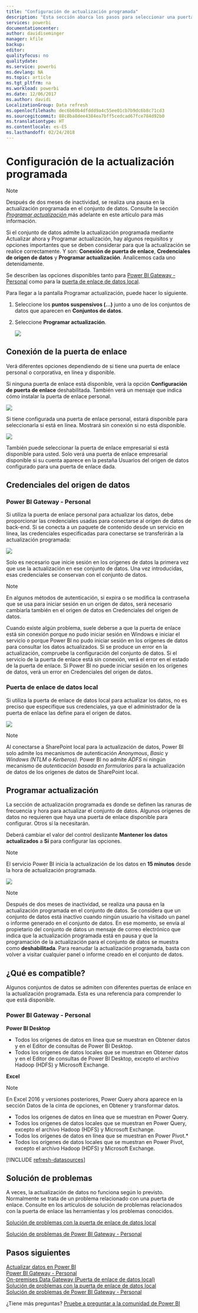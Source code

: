 ```yaml
---
title: "Configuración de actualización programada"
description: "Esta sección abarca los pasos para seleccionar una puerta de enlace y configurar la actualización programada."
services: powerbi
documentationcenter: 
author: davidiseminger
manager: kfile
backup: 
editor: 
qualityfocus: no
qualitydate: 
ms.service: powerbi
ms.devlang: NA
ms.topic: article
ms.tgt_pltfrm: na
ms.workload: powerbi
ms.date: 12/06/2017
ms.author: davidi
LocalizationGroup: Data refresh
ms.openlocfilehash: dec6b60b4dfddd9a4c55ee01cb7b9dc6b8c71cd3
ms.sourcegitcommit: 88c8ba8dee4384ea7bff5cedcad67fce784d92b0
ms.translationtype: HT
ms.contentlocale: es-ES
ms.lasthandoff: 02/24/2018
---
```

# <a name="configuring-scheduled-refresh"></a>Configuración de la actualización programada

>[!NOTE]
>Después de dos meses de inactividad, se realiza una pausa en la actualización programada en el conjunto de datos. Consulte la sección [ *Programar actualización* ](#schedule-refresh) más adelante en este artículo para más información.
> 
> 

Si el conjunto de datos admite la actualización programada mediante Actualizar ahora y Programar actualización, hay algunos requisitos y opciones importantes que se deben considerar para que la actualización se realice correctamente. Y son: **Conexión de puerta de enlace**, **Credenciales de origen de datos** y **Programar actualización**. Analicemos cada uno detenidamente.

Se describen las opciones disponibles tanto para [Power BI Gateway - Personal](personal-gateway.md) como para la [puerta de enlace de datos local](service-gateway-onprem.md).

Para llegar a la pantalla Programar actualización, puede hacer lo siguiente.

1. Seleccione los **puntos suspensivos (...)** junto a uno de los conjuntos de datos que aparecen en **Conjuntos de datos**.
2. Seleccione **Programar actualización**.
   
    ![](media/refresh-scheduled-refresh/dataset-menu.png)

## <a name="gateway-connection"></a>Conexión de la puerta de enlace
Verá diferentes opciones dependiendo de si tiene una puerta de enlace personal o corporativa, en línea y disponible.

Si ninguna puerta de enlace está disponible, verá la opción **Configuración de puerta de enlace** deshabilitada. También verá un mensaje que indica cómo instalar la puerta de enlace personal.

![](media/refresh-scheduled-refresh/gateway-not-configured.png)

Si tiene configurada una puerta de enlace personal, estará disponible para seleccionarla si está en línea. Mostrará sin conexión si no está disponible.

![](media/refresh-scheduled-refresh/gateway-connection.png)

También puede seleccionar la puerta de enlace empresarial si está disponible para usted. Solo verá una puerta de enlace empresarial disponible si su cuenta aparece en la pestaña Usuarios del origen de datos configurado para una puerta de enlace dada.

## <a name="data-source-credentials"></a>Credenciales del origen de datos
### <a name="power-bi-gateway---personal"></a>Power BI Gateway - Personal
Si utiliza la puerta de enlace personal para actualizar los datos, debe proporcionar las credenciales usadas para conectarse al origen de datos de back-end. Si se conecta a un paquete de contenido desde un servicio en línea, las credenciales especificadas para conectarse se transferirán a la actualización programada:

![](media/refresh-scheduled-refresh/data-source-credentials-pgw.png)

Solo es necesario que inicie sesión en los orígenes de datos la primera vez que use la actualización en ese conjunto de datos. Una vez introducidas, esas credenciales se conservan con el conjunto de datos.

> [!NOTE]
> En algunos métodos de autenticación, si expira o se modifica la contraseña que se usa para iniciar sesión en un origen de datos, será necesario cambiarla también en el origen de datos en Credenciales del origen de datos.
> 
> 

Cuando existe algún problema, suele deberse a que la puerta de enlace está sin conexión porque no pudo iniciar sesión en Windows e iniciar el servicio o porque Power BI no pudo iniciar sesión en los orígenes de datos para consultar los datos actualizados. Si se produce un error en la actualización, compruebe la configuración del conjunto de datos. Si el servicio de la puerta de enlace está sin conexión, verá el error en el estado de la puerta de enlace. Si Power BI no puede iniciar sesión en los orígenes de datos, verá un error en Credenciales del origen de datos.

### <a name="on-premises-data-gateway"></a>Puerta de enlace de datos local
Si utiliza la puerta de enlace de datos local para actualizar los datos, no es preciso que especifique sus credenciales, ya que el administrador de la puerta de enlace las define para el origen de datos.

![](media/refresh-scheduled-refresh/data-source-credentials-egw.png)

> [!NOTE]
> Al conectarse a SharePoint local para la actualización de datos, Power BI solo admite los mecanismos de autenticación *Anonymous*, *Basic* y *Windows (NTLM o Kerberos)*. Power BI no admite *ADFS* ni ningún mecanismo de *autenticación basada en formularios* para la actualización de datos de los orígenes de datos de SharePoint local.
> 
> 

## <a name="schedule-refresh"></a>Programar actualización
La sección de actualización programada es donde se definen las ranuras de frecuencia y hora para actualizar el conjunto de datos. Algunos orígenes de datos no requieren que haya una puerta de enlace disponible para configurar. Otros sí la necesitarán.

Deberá cambiar el valor del control deslizante **Mantener los datos actualizados** a **Sí** para configurar las opciones.

> [!NOTE]
> El servicio Power BI inicia la actualización de los datos en **15 minutos** desde la hora de actualización programada.
> 
> 

![](media/refresh-scheduled-refresh/scheduled-refresh.png)

> [!NOTE]
> Después de dos meses de inactividad, se realiza una pausa en la actualización programada en el conjunto de datos. Se considera que un conjunto de datos está inactivo cuando ningún usuario ha visitado un panel o informe generado en el conjunto de datos. En ese momento, se envía al propietario del conjunto de datos un mensaje de correo electrónico que indica que la actualización programada está en pausa y que la programación de la actualización para el conjunto de datos se muestra como **deshabilitada**. Para reanudar la actualización programada, basta con volver a visitar cualquier panel o informe creado en el conjunto de datos.
> 
> 

## <a name="whats-supported"></a>¿Qué es compatible?
Algunos conjuntos de datos se admiten con diferentes puertas de enlace en la actualización programada. Esta es una referencia para comprender lo que está disponible.

### <a name="power-bi-gateway---personal"></a>Power BI Gateway - Personal
**Power BI Desktop**

* Todos los orígenes de datos en línea que se muestran en Obtener datos y en el Editor de consultas de Power BI Desktop.
* Todos los orígenes de datos locales que se muestran en Obtener datos y en el Editor de consultas de Power BI Desktop, excepto el archivo Hadoop (HDFS) y Microsoft Exchange.

**Excel**

> [!NOTE]
> En Excel 2016 y versiones posteriores, Power Query ahora aparece en la sección Datos de la cinta de opciones, en Obtener y transformar datos.
> 
> 

* Todos los orígenes de datos en línea que se muestran en Power Query.
* Todos los orígenes de datos locales que se muestran en Power Query, excepto el archivo Hadoop (HDFS) y Microsoft Exchange.
* Todos los orígenes de datos en línea que se muestran en Power Pivot.\*
* Todos los orígenes de datos locales que se muestran en Power Pivot, excepto el archivo Hadoop (HDFS) y Microsoft Exchange.

<!-- Refresh Data sources-->
[!INCLUDE [refresh-datasources](./includes/refresh-datasources.md)]

## <a name="troubleshooting"></a>Solución de problemas
A veces, la actualización de datos no funciona según lo previsto. Normalmente se trata de un problema relacionado con una puerta de enlace. Consulte en los artículos de solución de problemas relacionados con la puerta de enlace las herramientas y los problemas conocidos.

[Solución de problemas con la puerta de enlace de datos local](service-gateway-onprem-tshoot.md)

[Solución de problemas de Power BI Gateway - Personal](service-admin-troubleshooting-power-bi-personal-gateway.md)

## <a name="next-steps"></a>Pasos siguientes
[Actualizar datos en Power BI](refresh-data.md)  
[Power BI Gateway - Personal](personal-gateway.md)  
[On-premises Data Gateway (Puerta de enlace de datos local)](service-gateway-onprem.md)  
[Solución de problemas con la puerta de enlace de datos local](service-gateway-onprem-tshoot.md)  
[Solución de problemas de Power BI Gateway - Personal](service-admin-troubleshooting-power-bi-personal-gateway.md)  

¿Tiene más preguntas? [Pruebe a preguntar a la comunidad de Power BI](http://community.powerbi.com/)


